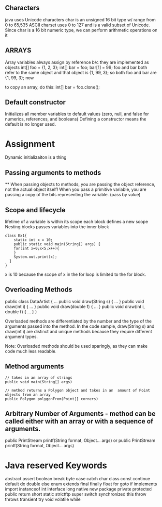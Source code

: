 ## Characters
java uses Unicode characters
char is an unsigned 16 bit type w/ range from 0 to 65,535
ASCII charset uses 0 to 127 and is a valid subset of Unicode.
Since char is a 16 bit numeric type, we can perform arithmetic operations on it

## ARRAYS
Array variables always assign by reference b/c they are implemented as objects
int[] foo = {1, 2, 3};
int[] bar = foo;
bar[1] = 99;
foo and bar both refer to the same object
and that object is {1, 99, 3};
so both foo and bar are {1, 99, 3}; now

to copy an array, do this:
int[] bar = foo.clone();

## Default constructor
Initializes all member variables to default values (zero, null, and false for numerics, references, and booleans)
Defining a constructor means the default is no longer used.


# Assignment
Dynamic initializaiton is a thing

## Passing arguments to methods
** When passing objects to methods, you are passing the object reference, not the actual object itself!
When you pass a primitive variable, you are passing a copy of the bits representing the variable. (pass by value)

## Scope and lifecycle
lifetime of a variable is within its scope
each block defines a new scope
Nesting blocks passes variables into the inner block

    class Ex1{
        static int x = 10;
        public static void main(String[] args) {
        for(int x=0;x<5;x++){
        }
        System.out.print(x);
      }
    }

x is 10 because the scope of x in the for loop is limited to the for block.

## Overloading Methods

public class DataArtist {
    ...
    public void draw(String s) {
        ...
    }
    public void draw(int i) {
        ...
    }
    public void draw(double f) {
        ...
    }
    public void draw(int i, double f) {
        ...
    }
}

Overloaded methods are differentiated by the number and the type of the arguments passed into the method. In the code sample, draw(String s) and draw(int i) are distinct and unique methods because they require different argument types.

Note: Overloaded methods should be used sparingly, as they can make code much less readable.

## Method arguments
    // takes in an array of strings
    public void main(String[] args)

    // method returns a Polygon object and takes in an  amount of Point objects from an array
    public Polygon polygonFrom(Point[] corners)


## Arbitrary Number of Arguments - method can be called either with an array or with a sequence of arguments.
public PrintStream printf(String format, Object... args)
or
public PrintStream printf(String format, Object... args)


# Java reserved Keywords
abstract
assert
boolean
break
byte
case
catch
char
class
const
continue
default
do
double
else
enum
extends
final
finally
float
for
goto
if
implements
import
instanceof
int
interface
long
native
new
package
private
protected
public
return
short
static
strictftp
super
switch
synchronized
this
throw
throws
transient
try
void
volatile
while


